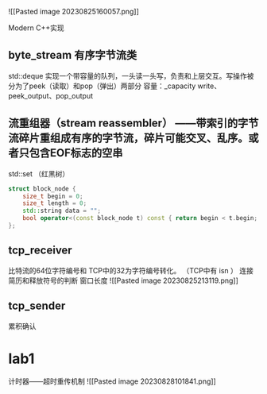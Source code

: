 ![[Pasted image 20230825160057.png]]

Modern C++实现
## byte_stream  有序字节流类

std::deque 实现一个带容量的队列，一头读一头写，负责和上层交互。写操作被分为了peek（读取）和pop（弹出）两部分
容量：_capacity
write、peek_output、pop_output

## 流重组器（stream reassembler） ——带索引的字节流碎片重组成有序的字节流，碎片可能交叉、乱序。或者只包含EOF标志的空串
std::set （红黑树）
```C++
struct block_node { 
	size_t begin = 0;
	size_t length = 0;
	std::string data = "";
	bool operator<(const block_node t) const { return begin < t.begin; } 
};
```

## tcp_receiver
比特流的64位字符编号和 TCP中的32为字符编号转化。 （TCP中有 isn ）
连接简历和释放符号的判断
窗口长度
![[Pasted image 20230825213119.png]]

## tcp_sender
累积确认






# lab1

计时器——超时重传机制
![[Pasted image 20230828101841.png]]


